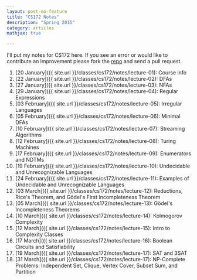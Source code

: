 ```yaml
---
layout: post-no-feature
title: "CS172 Notes"
description: "Spring 2015"
category: articles
mathjax: true

---
```


I'll put my notes for CS172 here. If you see an error or would like to contribute an improvement please fork the [repo](https://github.com/ddinh/cs172-notes) and send a pull request.

1. [20 January]({{ site.url }}/classes/cs172/notes/lecture-01): Course info
2. [22 January]({{ site.url }}/classes/cs172/notes/lecture-02): DFAs
3. [27 January]({{ site.url }}/classes/cs172/notes/lecture-03): NFAs
4. [29 January]({{ site.url }}/classes/cs172/notes/lecture-04): Regular Expressions
5. [03 February]({{ site.url }}/classes/cs172/notes/lecture-05): Irregular Languages
6. [05 February]({{ site.url }}/classes/cs172/notes/lecture-06): Minimal DFAs 
7. [10 February]({{ site.url }}/classes/cs172/notes/lecture-07): Streaming Algorithms
8. [12 February]({{ site.url }}/classes/cs172/notes/lecture-08): Turing Machines
9. [17 February]({{ site.url }}/classes/cs172/notes/lecture-09): Enumerators and NDTMs
10. [19 February]({{ site.url }}/classes/cs172/notes/lecture-10): Undecidable and Unrecognizable Languages
11. [24 February]({{ site.url }}/classes/cs172/notes/lecture-11): Examples of Undecidable and Unrecognizable Languages
12. [03 March]({{ site.url }}/classes/cs172/notes/lecture-12): Reductions, Rice's Theorem, and Gödel's First Incompleteness Theorem
13. [05 March]({{ site.url }}/classes/cs172/notes/lecture-13): Gödel's Incompleteness Theorems
14. [10 March]({{ site.url }}/classes/cs172/notes/lecture-14): Kolmogorov Complexity
15. [12 March]({{ site.url }}/classes/cs172/notes/lecture-15): Intro to Complexity Classes
16. [17 March]({{ site.url }}/classes/cs172/notes/lecture-16): Boolean Circuits and Satisfiability
17. [19 March]({{ site.url }}/classes/cs172/notes/lecture-17): SAT and 3SAT
18. [31 March]({{ site.url }}/classes/cs172/notes/lecture-17): NP-Complete Problems: Independent Set, Clique, Vertex Cover, Subset Sum, and Partition
